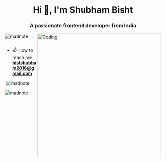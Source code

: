 <h1 align="center">Hi 👋, I'm Shubham Bisht</h1>
<h3 align="center">A passionate frontend developer from India</h3>
<img src="https://media4.giphy.com/media/L8K62iTDkzGX6/giphy.gif?cid=790b7611e03bf7fbf0dbb515cb1275c4e3da7c080de0c435&rid=giphy.gif&ct=g" alt="Coding" width="400" align="right">
<p align="left"> <img src="https://komarev.com/ghpvc/?username=madnote&label=Profile%20views&color=0e75b6&style=flat" alt="madnote" /> </p>



<p align="left"> <a href="https://twitter.com/" target="blank"><img src="https://img.shields.io/twitter/follow/?logo=twitter&style=for-the-badge" alt="" /></a> </p>

- 📫 How to reach me **bistshubham2016@gmail.com**


<p>&nbsp;<img align="center" src="https://github-readme-stats.vercel.app/api?username=madnote&show_icons=true&locale=en" alt="madnote" /></p>

<p><img align="center" src="https://github-readme-streak-stats.herokuapp.com/?user=madnote&" alt="madnote" /></p>

